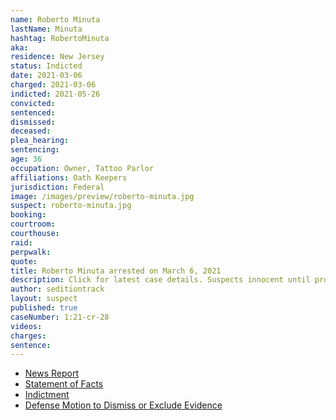 ```yaml
---
name: Roberto Minuta
lastName: Minuta
hashtag: RobertoMinuta
aka:
residence: New Jersey
status: Indicted
date: 2021-03-06
charged: 2021-03-06
indicted: 2021-05-26
convicted:
sentenced:
dismissed:
deceased:
plea_hearing:
sentencing:
age: 36
occupation: Owner, Tattoo Parlor
affiliations: Oath Keepers
jurisdiction: Federal
image: /images/preview/roberto-minuta.jpg
suspect: roberto-minuta.jpg
booking:
courtroom:
courthouse:
raid:
perpwalk:
quote:
title: Roberto Minuta arrested on March 6, 2021
description: Click for latest case details. Suspects innocent until proven guilty.
author: seditiontrack
layout: suspect
published: true
caseNumber: 1:21-cr-28
videos:
charges:
sentence:
---
```

- [News Report](https://www.nbcnewyork.com/investigations/roger-stone-associate-with-oath-keepers-ties-arrested-on-capitol-riot-charges/2930533/)
- [Statement of Facts](https://www.justice.gov/usao-dc/case-multi-defendant/file/1374966/download)
- [Indictment](https://www.justice.gov/usao-dc/press-release/file/1422696/download)
- [Defense Motion to Dismiss or Exclude Evidence](https://extremism.gwu.edu/sites/g/files/zaxdzs2191/f/Roberto%20Minuta%20Defense%20Motion%20to%20Dismiss%20or%20Exclude%20Evidence.pdf)
